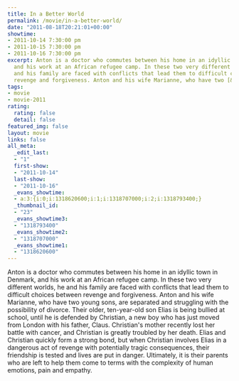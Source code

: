 ```yaml
---
title: In a Better World
permalink: /movie/in-a-better-world/
date: "2011-08-18T20:21:01+00:00"
showtime:
- 2011-10-14 7:30:00 pm
- 2011-10-15 7:30:00 pm
- 2011-10-16 7:30:00 pm
excerpt: Anton is a doctor who commutes between his home in an idyllic town in Denmark,
  and his work at an African refugee camp. In these two very different worlds, he
  and his family are faced with conflicts that lead them to difficult choices between
  revenge and forgiveness. Anton and his wife Marianne, who have two [&hellip;]
tags:
- movie
- movie-2011
rating:
  rating: false
  detail: false
featured_img: false
layout: movie
links: false
all_meta:
  _edit_last:
  - "1"
  first-show:
  - "2011-10-14"
  last-show:
  - "2011-10-16"
  _evans_showtime:
  - a:3:{i:0;i:1318620600;i:1;i:1318707000;i:2;i:1318793400;}
  _thumbnail_id:
  - "23"
  _evans_showtime3:
  - "1318793400"
  _evans_showtime2:
  - "1318707000"
  _evans_showtime1:
  - "1318620600"
---
```


Anton is a doctor who commutes between his home in an idyllic town in Denmark, and his work at an African refugee camp. In these two very different worlds, he and his family are faced with conflicts that lead them to difficult choices between revenge and forgiveness. Anton and his wife Marianne, who have two young sons, are separated and struggling with the possibility of divorce. Their older, ten-year-old son Elias is being bullied at school, until he is defended by Christian, a new boy who has just moved from London with his father, Claus. Christian's mother recently lost her battle with cancer, and Christian is greatly troubled by her death. Elias and Christian quickly form a strong bond, but when Christian involves Elias in a dangerous act of revenge with potentially tragic consequences, their friendship is tested and lives are put in danger. Ultimately, it is their parents who are left to help them come to terms with the complexity of human emotions, pain and empathy.
